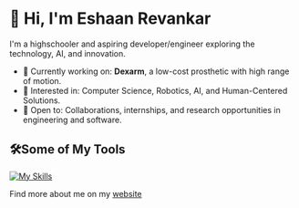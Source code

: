 # 👋 Hi, I'm Eshaan Revankar

I'm a highschooler and aspiring developer/engineer exploring the technology, AI, and innovation.

- 🔭 Currently working on: **Dexarm**, a low-cost prosthetic with high range of motion.
- 🧠 Interested in: Computer Science, Robotics, AI, and Human-Centered Solutions.
- 🤝 Open to: Collaborations, internships, and research opportunities in engineering and software.

## 🛠️Some of My Tools

[![My Skills](https://skillicons.dev/icons?i=js,html,css,arduino,cpp,java,p5js,py,react)](https://skillicons.dev)

Find more about me on my [website](https://0825eshaan.github.io/)




